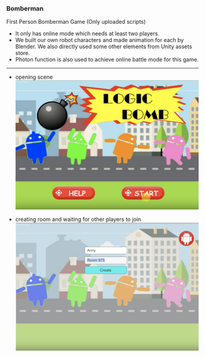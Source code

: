 ### Bomberman
First Person Bomberman Game 
(Only uploaded scripts)

 - It only has online mode which needs at least two players.
 - We built our own robot characters and made animation for each by Blender. We also directly used some other elements from Unity assets store.
 - Photon function is also used to achieve online battle mode for this game.
 

 -------------
 - opening scene
![Alt text](images/beginning_scene.png?raw=true "Title")

 - creating room and waiting for other players to join
![Alt text](images/room.png?raw=true "Title")
